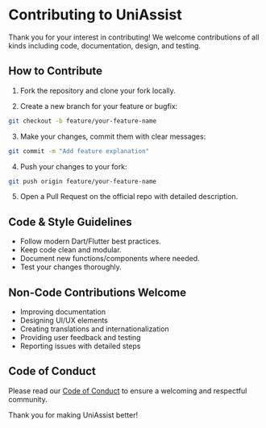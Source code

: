 # Contributing to UniAssist

Thank you for your interest in contributing! We welcome contributions of all kinds including code, documentation, design, and testing.

## How to Contribute

1. Fork the repository and clone your fork locally.

2. Create a new branch for your feature or bugfix:

```bash
git checkout -b feature/your-feature-name
```

3. Make your changes, commit them with clear messages:

```bash
git commit -m "Add feature explanation"
```

4. Push your changes to your fork:

```bash
git push origin feature/your-feature-name
```

5. Open a Pull Request on the official repo with detailed description.

## Code & Style Guidelines

- Follow modern Dart/Flutter best practices.
- Keep code clean and modular.
- Document new functions/components where needed.
- Test your changes thoroughly.

## Non-Code Contributions Welcome

- Improving documentation  
- Designing UI/UX elements  
- Creating translations and internationalization  
- Providing user feedback and testing  
- Reporting issues with detailed steps  

## Code of Conduct

Please read our [Code of Conduct](CODE_OF_CONDUCT.md) to ensure a welcoming and respectful community.

Thank you for making UniAssist better! 